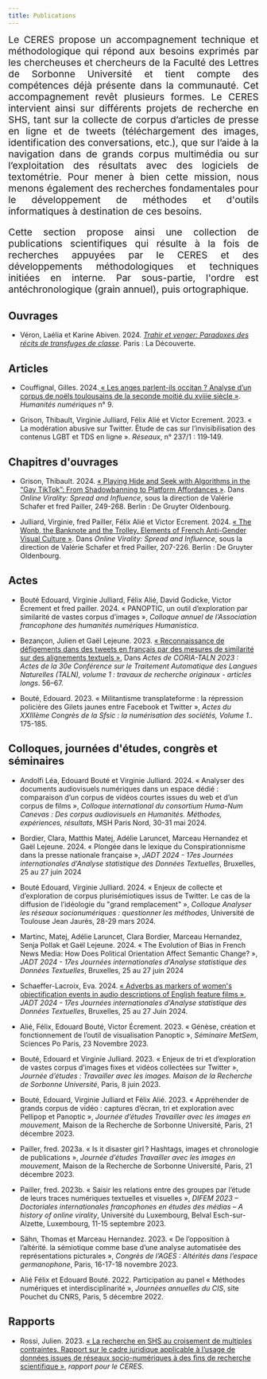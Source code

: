 ```yaml
---
title: Publications
---
```


<div style="position:relative; font-size:19px; text-align: justify; text-justify: inter-word;">Le CERES propose un accompagnement technique et méthodologique qui répond aux besoins exprimés par les chercheuses et chercheurs de la Faculté des Lettres de Sorbonne Université et tient compte des compétences déjà présente dans la communauté. Cet accompagnement revêt plusieurs formes. Le CERES intervient ainsi sur différents projets de recherche en SHS, tant sur la collecte de corpus d’articles de presse en ligne et de tweets (téléchargement des images, identification des conversations, etc.), que sur l’aide à la navigation dans de grands corpus multimédia ou sur l’exploitation des résultats avec des logiciels de textométrie. Pour mener à bien cette mission, nous menons également des recherches fondamentales pour le développement de méthodes et d'outils informatiques à destination de ces besoins.

Cette section propose ainsi une collection de publications scientifiques qui résulte à la fois de recherches appuyées par le CERES et des développements méthodologiques et techniques initiées en interne. Par sous-partie, l'ordre est antéchronologique (grain annuel), puis ortographique.</div>

## Ouvrages

- Véron, Laélia et Karine Abiven. 2024. [_Trahir et venger: Paradoxes des récits de transfuges de classe_](https://www.editionsladecouverte.fr/trahir_et_venger-9782348082610). Paris : La Découverte.

## Articles 

- Couffignal, Gilles. 2024.[ « Les anges parlent-ils occitan ? Analyse d’un corpus de noëls toulousains de la seconde moitié du xviiie siècle »](http://journals.openedition.org/revuehn/4043). _Humanités numériques_ n° 9.

- Grison, Thibault, Virginie Julliard, Félix Alié et Victor Ecrement. 2023. « La modération abusive sur Twitter. Étude de cas sur l’invisibilisation des contenus LGBT et TDS en ligne ». _Réseaux_, n° 237/1 : 119‑149.

## Chapitres d'ouvrages

- Grison, Thibault. 2024. [« Playing Hide and Seek with Algorithms in the “Gay TikTok”: From Shadowbanning to Platform Affordances »](https://www.degruyter.com/document/doi/10.1515/9783111311371-013/html). Dans _Online Virality: Spread and Influence_, sous la direction de Valérie Schafer et fred Pailler, 249-268. Berlin : De Gruyter Oldenbourg.

- Julliard, Virginie, fred Pailler, Félix Alié et Victor Ecrement. 2024. [« The Wonb, the Banknote and the Trolley. Elements of French Anti-Gender Visual Culture »](https://www.degruyter.com/document/doi/10.1515/9783111311371-011/html). Dans _Online Virality: Spread and Influence_, sous la direction de Valérie Schafer et fred Pailler, 207-226. Berlin : De Gruyter Oldenbourg.

## Actes

- Bouté Edouard, Virginie Julliard, Félix Alié, David Godicke, Victor Écrement et fred pailler. 2024. « PANOPTIC, un outil d’exploration par similarité de vastes corpus d’images », _Colloque annuel de l’Association francophone des humanités numériques Humanistica_.

- Bezançon, Julien et Gaël Lejeune. 2023. [« Reconnaissance de défigements dans des tweets en français par des mesures de similarité sur des alignements textuels »](https://hal.science/hal-04130174/), Dans _Actes de CORIA-TALN 2023 : Actes de la 30e Conférence sur le Traitement Automatique des Langues Naturelles (TALN), volume 1 : travaux de recherche originaux - articles longs_. 56–67.

- Bouté, Edouard. 2023. « Militantisme transplateforme : la répression policière des Gilets jaunes entre Facebook et Twitter », _Actes du XXIIIème Congrès de la Sfsic : la numérisation des sociétés, Volume 1_.. 175-185.

## Colloques, journées d'études, congrès et séminaires

- Andolfi Léa, Edouard Bouté et Virginie Julliard. 2024. « Analyser des documents audiovisuels numériques dans un espace dédié : comparaison d’un corpus de vidéos courtes issues du web et d’un corpus de films », _Colloque international du consortium Huma-Num Canevas : Des corpus audiovisuels en Humanités. Méthodes, expériences, résultats_, MSH Paris Nord, 30-31 mai 2024.

- Bordier, Clara, Matthis Matej, Adélie Laruncet, Marceau Hernandez et Gaël Lejeune. 2024. « Plongée dans le lexique du Conspirationnisme dans la presse nationale française », _JADT 2024 - 17es Journées internationales d'Analyse statistique des Données Textuelles_, Bruxelles, 25 au 27 juin 2024

- Bouté Edouard, Virginie Julliard. 2024. « Enjeux de collecte et d’exploration de corpus plurisémiotiques issus de Twitter. Le cas de la diffusion de l’idéologie du "grand remplacement" », _Colloque Analyser les réseaux socionumériques : questionner les méthodes_, Université de Toulouse Jean Jaurès, 28-29 mars 2024.

- Martinc, Matej, Adélie Laruncet, Clara Bordier, Marceau Hernandez, Senja Pollak et Gaël Lejeune. 2024. « The Evolution of Bias in French News Media: How Does Political Orientation Affect Semantic Change? », _JADT 2024 - 17es Journées internationales d'Analyse statistique des Données Textuelles_, Bruxelles, 25 au 27 juin 2024

- Schaeffer-Lacroix, Eva. 2024. [« Adverbs as markers of women's objectification events in audio descriptions of English feature films »](https://hal.science/hal-04631271v1), _JADT 2024 - 17es Journées internationales d'Analyse statistique des Données Textuelles_, Bruxelles, 25 au 27 Juin 2024.

- Alié, Félix, Edouard Bouté, Victor Écrement. 2023. « Génèse, création et fonctionnement de l’outil de visualisation Panoptic », _Séminaire MetSem_, Sciences Po Paris, 23 Novembre 2023.

- Bouté, Edouard et Virginie Julliard. 2023. « Enjeux de tri et d’exploration de vastes corpus d’images fixes et vidéos collectées sur Twitter », _Journée d’études : Travailler avec les images. Maison de la Recherche de Sorbonne Université_, Paris, 8 juin 2023.

- Bouté, Edouard, Virginie Julliard et  Félix Alié. 2023. « Appréhender de grands corpus de vidéo : captures d’écran, tri et exploration avec Pellipop et Panoptic », _Journée d’études Travailler avec les images en mouvement_, Maison de la Recherche de Sorbonne Université, Paris, 21 décembre 2023.

- Pailler, fred. 2023a. « Is it disaster girl ? Hashtags, images et chronologie de publications », _Journée d’études Travailler avec les images en mouvement_, Maison de la Recherche de Sorbonne Université, Paris, 21 décembre 2023.

- Pailler, fred. 2023b. « Saisir les relations entre des groupes par l’étude de leurs traces numériques textuelles et visuelles », _DIFEM 2023 – Doctoriales internationales francophones en études des médias – A history of online virality_, Université du Luxembourg, Belval Esch-sur-Alzette, Luxembourg, 11-15 septembre 2023.

- Sähn, Thomas et Marceau Hernandez. 2023. « De l’opposition à l’altérité. la sémiotique comme base d’une analyse automatisée des représentations picturales », _Congrès de l’AGES : Altérités dans l’espace germanophone_, Paris, 16-17-18 novembre 2023.

- Alié Félix et Edouard Bouté. 2022. Participation au panel « Méthodes numériques et interdisciplinarité », _Journées annuelles du CIS_, site Pouchet du CNRS, Paris, 5 décembre 2022.

## Rapports

- Rossi, Julien. 2023. [« La recherche en SHS au croisement de multiples contraintes. Rapport sur le cadre juridique applicable à l’usage de données issues de réseaux socio-numériques à des fins de recherche scientifique »](../../podcasts/2022-04-09_rgpd_shs/), _rapport pour le CERES_.